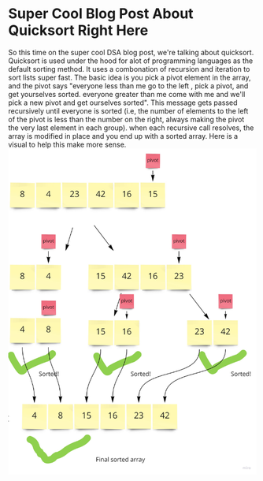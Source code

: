 # Super Cool Blog Post About Quicksort Right Here
So this time on the super cool DSA blog post, we're talking about quicksort. Quicksort is used under the hood for alot of programming languages as the default sorting method. It uses a combonation of recursion and iteration to sort lists super fast. The basic idea is you pick a pivot element in the array, and the pivot says "everyone less than me go to the left , pick a pivot, and get yourselves sorted. everyone greater than me come with me and we'll pick a new pivot and get ourselves sorted". This message gets passed recursively until everyone is sorted (i.e, the number of elements to the left of the pivot is less than the number on the right, always making the pivot the very last element in each group). when each recursive call resolves, the array is modified in place and you end up with a sorted array. Here is a visual to help this make more sense.
![Visual](quick_sort_visual.jpg)